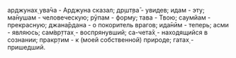 арджунах̣ ува̄ча - Арджуна сказал; др̣шт̣ва̄ - увидев; идам - эту; ма̄нушам - человеческую; рӯпам - форму; тава - Твою; саумйам - прекрасную; джана̄рдана - о покоритель врагов; ида̄нӣм - теперь; асми - являюсь; сам̇вр̣ттах̣ - воспрянувший; са-чета̄х̣ - находящийся в сознании; пракр̣тим - к (моей собственной) природе; гатах̣ - пришедший.